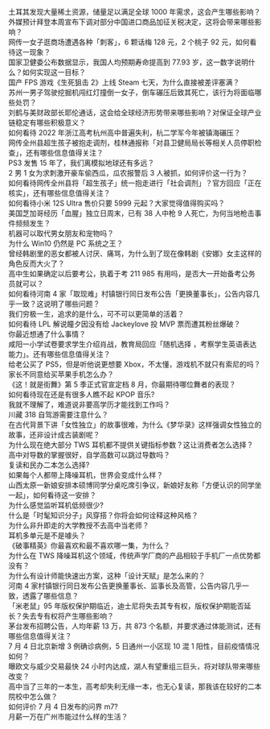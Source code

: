 土耳其发现大量稀土资源，储量足以满足全球 1000 年需求，这会产生哪些影响？  
外媒预计拜登本周宣布下调对部分中国进口商品加征关税决定，这将会带来哪些影响？  
网传一女子逛商场遭遇各种「刺客」，6 颗话梅 128 元，2 个桃子 92 元，如何看待这一现象？  
国家卫健委公布数据显示，我国人均预期寿命提高到 77.93 岁，这一数字说明什么？如何实现这一目标？  
国产 FPS 游戏《生死狙击 2》上线 Steam 七天，为什么直接被差评塞满？  
苏州一男子驾驶挖掘机闯红灯撞倒一女子，倒车碾压后致其死亡，该行为将面临哪些处罚？  
刘鹤与美财政部长耶伦通话，这会给全球经济形势带来哪些影响？对保证全球产业链稳定有哪些积极意义？  
如何看待 2022 年浙江高考杭州高中普遍失利，杭二学军今年被镇海碾压？  
网传全州县超生孩子被抱走调剂，桂林通报称「对县卫健局局长等相关人员停职检查」，还有哪些信息值得关注？  
PS3 发售 15 年了，我们离模拟地球还有多远？  
2 男 1 女为求刺激开豪车偷西瓜，瓜农报警后 3 人被抓，如何评价这一行为？  
如何看待网传全州县将「超生孩子」统一抱走进行「社会调剂」？官方回应「正在核实」，还有哪些信息值得关注？  
如何看待小米 12S Ultra 售价只要 5999 元起？大家觉得值得购买吗？  
美国芝加哥经历「血腥」独立日周末，已有 38 人中枪 9 人死亡，为何当地枪击事件频频发生？  
机器可以取代男女朋友和宠物吗？  
为什么 Win10 仍然是 PC 系统之王？  
曾经韩剧里的恶女都被人讨厌、痛骂，为什么到了现在像韩剧《安娜》女主这样的角色反而大火了？  
高中生如果确定以后要考公，执着于考 211 985 有用吗，是否大一开始备考公务员就可以？  
如何看待河南 4 家「取现难」村镇银行同日发布公告「更换董事长」，公告内容几乎一致？这说明了哪些问题？  
我们穷极一生，追求的是什么，可不可以更简单的活着？  
如何看待 LPL 解说瞳夕因没有给 Jackeylove 投 MVP 票而遭其粉丝爆破？  
你最近想通了什么事情？  
咸阳一小学试卷要求学生介绍肖战，教育局回应「随机选择 ，考察学生英语表达能力」。还有哪些信息值得关注？  
给老公买了 PS5，但是听他说更想要 Xbox，不太懂，游戏机不就只有索尼的吗？  
家长不同意给买苹果手机怎么办？  
《这！就是街舞》第 5 季正式官宣定档 8 月，你最期待哪位舞者的表现？  
如何看待现在还是有很多人瞧不起 KPOP 音乐?  
我就不理解了，难道说非要高学历才能找到工作吗？  
川藏 318 自驾游需要注意什么？  
在古代背景下讲「女性独立」的故事很难，为什么《梦华录》这样强调女性独立的故事，还非设计成古装剧呢？  
为什么现在绝大部分 TWS 耳机都不提供关键指标参数？这让消费者怎么选择？  
高中对导数的掌握很好，自学高数可以跳过导数吗？  
复读和民办二本怎么选择?  
如果每个人都带上降噪耳机，世界会变成什么样？  
山西太原一新娘安排本硕博同学分桌吃席引争议，新娘好友称「方便认识的同学坐一起」，如何看待这一安排？  
为什么感觉监听耳机低频很少?  
什么是「时髦知识分子」风穿搭？你将会如何诠释这种风格？  
为什么非升即走的大学教授不去高中当老师？  
耳机多单元是不是噱头？  
《破事精英》你最喜欢和最不喜欢哪一集，为什么？  
为什么在 TWS 降噪耳机这个领域，传统声学厂商的产品相较于手机厂一点优势都没有？  
为什么有设计师能快速出方案，这种「设计天赋」是怎么来的？  
河南 4 家村镇银行同日发布公告更换董事长、监事长及高管，公告内容几乎一致，透露了哪些信息？  
「米老鼠」95 年版权保护期临近，迪士尼将失去其专有权，版权保护期能否延长？失去专有权将产生哪些影响？  
茅台发布招聘公告，人均年薪 13 万，共 873 个名额，并要求通过体能测试，还有哪些信息值得关注？  
7 月 4 日北京新增 3 例确诊病例，5 日通州一小区现 10 混 1 阳性，目前疫情情况如何？  
曝欧文与威少交易最快 24 小时内达成，湖人有望重组三巨头，将对球队带来哪些改变？  
高中当了三年的一本生，高考却失利无缘一本，也无心复读，那我该在较好的二本院校中怎么做？  
如何评价 7 月 4 日发布的问界 m7?  
月薪一万在广州市能过什么样的生活？  

